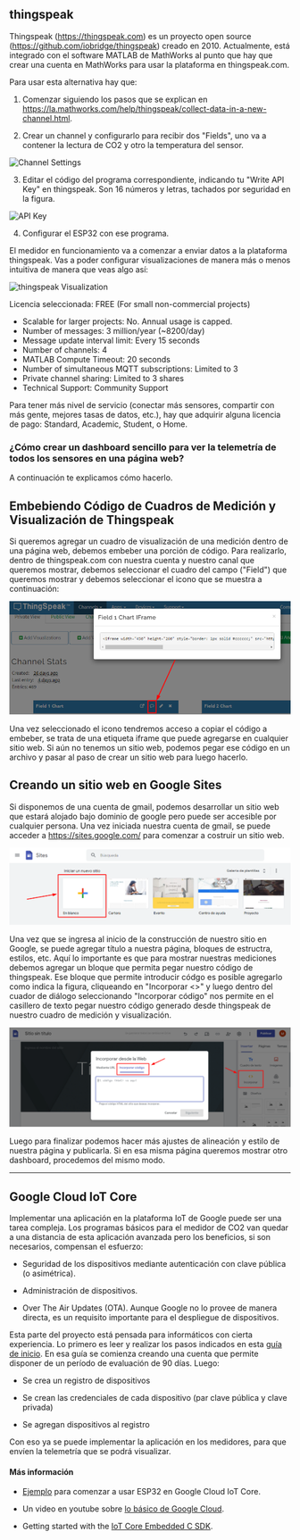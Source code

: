 
## thingspeak

Thingspeak (https://thingspeak.com) es un proyecto open source (https://github.com/iobridge/thingspeak) creado en 2010. Actualmente, está integrado con el software MATLAB de MathWorks al punto que hay que crear una cuenta en MathWorks para usar la plataforma en thingspeak.com. 

Para usar esta alternativa hay que: 

1. Comenzar siguiendo los pasos que se explican en https://la.mathworks.com/help/thingspeak/collect-data-in-a-new-channel.html.

2. Crear un channel y configurarlo para recibir dos "Fields", uno va a contener la lectura de CO2 y otro la temperatura del sensor.

![Channel Settings](https://user-images.githubusercontent.com/30849839/124671698-40454000-de8c-11eb-8f03-300eba48fb20.png)

3. Editar el código del programa correspondiente, indicando tu "Write API Key" en thingspeak. Son 16 números y letras, tachados por seguridad en la figura.

![API Key](https://user-images.githubusercontent.com/30849839/130817555-cb0402fa-05bd-47fa-afb3-eac121789ab5.png)

4. Configurar el ESP32 con ese programa. 

El medidor en funcionamiento va a comenzar a enviar datos a la plataforma thingspeak. Vas a poder configurar visualizaciones de manera más o menos intuitiva de manera que veas algo así:

![thingspeak Visualization](https://user-images.githubusercontent.com/30849839/124672197-03c61400-de8d-11eb-9660-80e39350f08e.png)

Licencia seleccionada: FREE (For small non-commercial projects)

  - Scalable for larger projects:   No. Annual usage is capped.
  - Number of messages:             3 million/year (~8200/day)
  - Message update interval limit:  Every 15 seconds 
  - Number of channels:             4
  - MATLAB Compute Timeout:         20 seconds
  - Number of simultaneous MQTT subscriptions: Limited to 3
  - Private channel sharing:        Limited to 3 shares
  - Technical Support:            	Community Support 

Para tener más nivel de servicio (conectar más sensores, compartir con más gente, mejores tasas de datos, etc.), hay que adquirir alguna licencia de pago: Standard, Academic, Student, o Home.

### ¿Cómo crear un dashboard sencillo para ver la telemetría de todos los sensores en una página web?

A continuación te explicamos cómo hacerlo.

## Embebiendo Código de Cuadros de Medición y Visualización de Thingspeak
Si queremos agregar un cuadro de visualización de una medición dentro de una página web, debemos embeber una porción de código. Para realizarlo, dentro de thingspeak.com con nuestra cuenta y nuestro canal que queremos mostrar, debemos seleccionar el cuadro del campo ("Field") que queremos mostrar y debemos seleccionar el icono que se muestra a continuación: 

![thingspeak Código Cuadros de Medición y Visualización  embebido](imagenes/screenshot_thingspeak_iframe.png)

Una vez seleccionado el icono tendremos acceso a copiar el código a embeber, se trata de una etiqueta iframe que puede agregarse en cualquier sitio web. Si aún no tenemos un sitio web, podemos pegar ese código en un archivo y pasar al paso de crear un sitio web para luego hacerlo.

## Creando un sitio web en Google Sites
Si disponemos de una cuenta de gmail, podemos desarrollar un sitio web que estará alojado bajo dominio de google pero puede ser accesible por cualquier persona.
Una vez iniciada nuestra cuenta de gmail, se puede acceder a https://sites.google.com/ para comenzar a costruir un sitio web.

![Inicio Google Sites](imagenes/screenshot_google_sites_inicio.png)

Una vez que se ingresa al inicio de la construcción de nuestro sitio en Google, se puede agregar título a nuestra página, bloques de estructra, estilos, etc. Aquí lo importante es que para mostrar nuestras mediciones debemos agregar un bloque que permita pegar nuestro código de thingspeak. Ese bloque que permite introducir códgo es posible agregarlo como indica la figura, cliqueando en "Incorporar <>" y luego dentro del cuador de diálogo seleccionando "Incorporar código" nos permite en el casillero de texto pegar nuestro código generado desde thingspeak de nuestro cuadro de medición y visualización.

![Embebiendo Cuadros de Medición y Visualización de Thingspeak en Google Sites](imagenes/screenshot_googlesites_codigo_embebido.png)


Luego para finalizar podemos hacer más ajustes de alineación y estilo de nuestra página y publicarla. Si en esa misma página queremos mostrar otro dashboard, procedemos del mismo modo.

---

## Google Cloud IoT Core

Implementar una aplicación en la plataforma IoT de Google puede ser una tarea compleja. Los programas básicos para el medidor de CO2 van quedar a una distancia de esta aplicación avanzada pero los beneficios, si son necesarios, compensan el esfuerzo:

- Seguridad de los dispositivos mediante autenticación con clave pública (o asimétrica).

- Administración de dispositivos.

- Over The Air Updates (OTA). Aunque Google no lo provee de manera directa, es un requisito importante para el despliegue de dispositivos.

Esta parte del proyecto está pensada para informáticos con cierta experiencia. Lo primero es leer y realizar los pasos indicados en esta [guía de inicio](https://cloud.google.com/iot/docs/how-tos/getting-started). En esa guía se comienza creando una cuenta que permite disponer de un período de evaluación de 90 días. Luego: 

- Se crea un registro de dispositivos

- Se crean las credenciales de cada dispositivo (par clave pública y clave privada)

- Se agregan dispositivos al registro

Con eso ya se puede implementar la aplicación en los medidores, para que envíen la telemetría que se podrá visualizar.

#### Más información

- [Ejemplo](https://github.com/espressif/esp-google-iot/blob/master/examples/smart_outlet/README.md) para comenzar a usar ESP32 en Google Cloud IoT Core.

- Un video en youtube sobre [lo básico de Google Cloud](https://youtu.be/GKEk1FzAN1A).

- Getting started with the [IoT Core Embedded C SDK](https://cloud.google.com/community/tutorials/embedded-c-getting-started).

